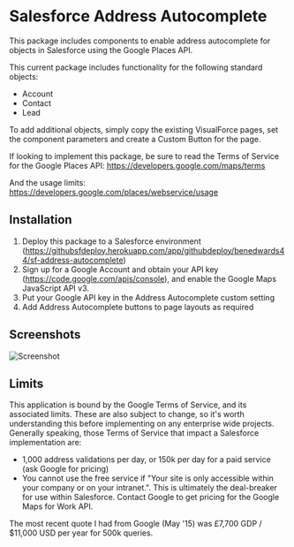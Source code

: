 # Salesforce Address Autocomplete

This package includes components to enable address autocomplete for objects in Salesforce using the Google Places API.

This current package includes functionality for the following standard objects:
- Account
- Contact
- Lead

To add additional objects, simply copy the existing VisualForce pages, set the component parameters and create a Custom Button for the page.

If looking to implement this package, be sure to read the Terms of Service for the Google Places API:
https://developers.google.com/maps/terms

And the usage limits:
https://developers.google.com/places/webservice/usage

## Installation

1. Deploy this package to a Salesforce environment (https://githubsfdeploy.herokuapp.com/app/githubdeploy/benedwards44/sf-address-autocomplete)
2. Sign up for a Google Account and obtain your API key (https://code.google.com/apis/console), and enable the Google Maps JavaScript API v3.
3. Put your Google API key in the Address Autocomplete custom setting
4. Add Address Autocomplete buttons to page layouts as required

## Screenshots

![Screenshot](http://i.imgur.com/8j0AGas.png)

## Limits

This application is bound by the Google Terms of Service, and its associated limits. These are also subject to change, so it's worth understanding this before implementing on any enterprise wide projects. Generally speaking, those Terms of Service that impact a Salesforce implementation are:
- 1,000 address validations per day, or 150k per day for a paid service (ask Google for pricing)
- You cannot use the free service if "Your site is only accessible within your company or on your intranet.". This is ultimately the deal-breaker for use within Salesforce. Contact Google to get pricing for the Google Maps for Work API.

The most recent quote I had from Google (May '15) was £7,700 GDP / $11,000 USD per year for 500k queries.
